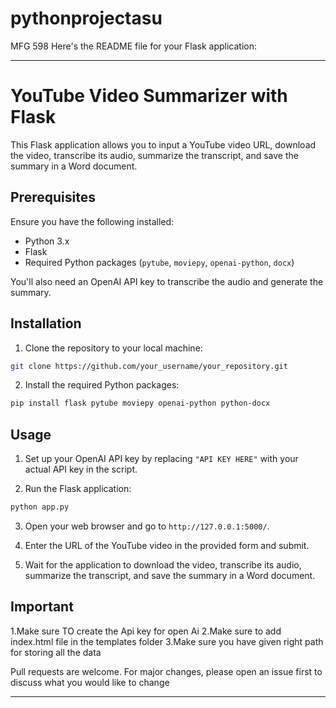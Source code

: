 # pythonprojectasu
MFG 598
Here's the README file for your Flask application:

---

# YouTube Video Summarizer with Flask

This Flask application allows you to input a YouTube video URL, download the video, transcribe its audio, summarize the transcript, and save the summary in a Word document.

## Prerequisites

Ensure you have the following installed:

- Python 3.x
- Flask
- Required Python packages (`pytube`, `moviepy`, `openai-python`, `docx`)

You'll also need an OpenAI API key to transcribe the audio and generate the summary.

## Installation

1. Clone the repository to your local machine:

```bash
git clone https://github.com/your_username/your_repository.git
```

2. Install the required Python packages:

```bash
pip install flask pytube moviepy openai-python python-docx
```

## Usage

1. Set up your OpenAI API key by replacing `"API KEY HERE"` with your actual API key in the script.

2. Run the Flask application:

```bash
python app.py
```

3. Open your web browser and go to `http://127.0.0.1:5000/`.

4. Enter the URL of the YouTube video in the provided form and submit.

5. Wait for the application to download the video, transcribe its audio, summarize the transcript, and save the summary in a Word document.

## Important 
1.Make sure TO create the Api key for open Ai 
2.Make sure to add index.html file in the templates folder
3.Make sure you have given right path for storing all the data 

Pull requests are welcome. For major changes, please open an issue first to discuss what you would like to change

---
